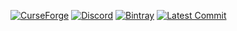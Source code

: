 [![CurseForge](https://curse.nikky.moe/api/img/$curseforge_id?logo)](https://curseforge.com/minecraft/mc-mods/archives_base_name)
[![Discord](https://img.shields.io/discord/219787567262859264?color=blue&label=Discord)](https://discord.gg/CFaCu97)
[![Bintray](https://api.bintray.com/packages/natanfudge/libs/$archives_base_name/images/download.svg)](https://bintray.com/beta/#/natanfudge/libs/$archives_base_name?tab=overview)
[![Latest Commit](https://img.shields.io/github/last-commit/natanfudge/$archives_base_name)](https://github.com/natanfudge/$archives_base_name/commits/master)
